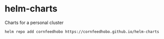 # helm-charts

Charts for a personal cluster

```bash
helm repo add cornfeedhobo https://cornfeedhobo.github.io/helm-charts
```

